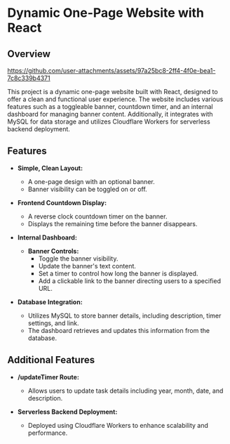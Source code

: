 # Dynamic One-Page Website with React

## Overview


https://github.com/user-attachments/assets/97a25bc8-2ff4-4f0e-bea1-7c8c339b4371


This project is a dynamic one-page website built with React, designed to offer a clean and functional user experience. The website includes various features such as a toggleable banner, countdown timer, and an internal dashboard for managing banner content. Additionally, it integrates with MySQL for data storage and utilizes Cloudflare Workers for serverless backend deployment.

## Features

- **Simple, Clean Layout:**
  - A one-page design with an optional banner.
  - Banner visibility can be toggled on or off.

- **Frontend Countdown Display:**
  - A reverse clock countdown timer on the banner.
  - Displays the remaining time before the banner disappears.

- **Internal Dashboard:**
  - **Banner Controls:**
    - Toggle the banner visibility.
    - Update the banner's text content.
    - Set a timer to control how long the banner is displayed.
    - Add a clickable link to the banner directing users to a specified URL.

- **Database Integration:**
  - Utilizes MySQL to store banner details, including description, timer settings, and link.
  - The dashboard retrieves and updates this information from the database.

## Additional Features

- **/updateTimer Route:**
  - Allows users to update task details including year, month, date, and description.

- **Serverless Backend Deployment:**
  - Deployed using Cloudflare Workers to enhance scalability and performance.
